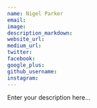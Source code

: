 ```yaml
---
name: Nigel Parker
email:
image:
description_markdown:
website_url:
medium_url:
twitter:
facebook:
google_plus:
github_username:
instagram:
---
```


Enter your description here...

